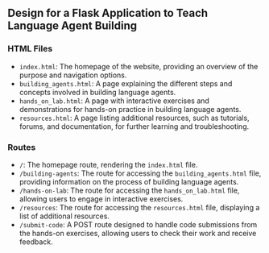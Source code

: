 ## Design for a Flask Application to Teach Language Agent Building

### HTML Files

- `index.html`: The homepage of the website, providing an overview of the purpose and navigation options.
- `building_agents.html`: A page explaining the different steps and concepts involved in building language agents.
- `hands_on_lab.html`: A page with interactive exercises and demonstrations for hands-on practice in building language agents.
- `resources.html`: A page listing additional resources, such as tutorials, forums, and documentation, for further learning and troubleshooting.

### Routes

- `/`: The homepage route, rendering the `index.html` file.
- `/building-agents`: The route for accessing the `building_agents.html` file, providing information on the process of building language agents.
- `/hands-on-lab`: The route for accessing the `hands_on_lab.html` file, allowing users to engage in interactive exercises.
- `/resources`: The route for accessing the `resources.html` file, displaying a list of additional resources.
- `/submit-code`: A POST route designed to handle code submissions from the hands-on exercises, allowing users to check their work and receive feedback.